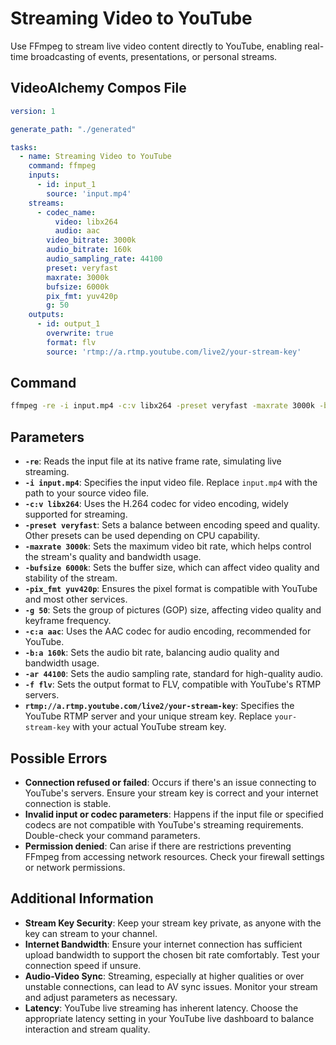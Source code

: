# Streaming Video to YouTube

Use FFmpeg to stream live video content directly to YouTube, enabling real-time broadcasting of events, presentations, or personal streams.

## VideoAlchemy Compos File

```yaml
version: 1

generate_path: "./generated"

tasks:
  - name: Streaming Video to YouTube
    command: ffmpeg
    inputs:
      - id: input_1
        source: 'input.mp4'
    streams:
      - codec_name:
          video: libx264
          audio: aac
        video_bitrate: 3000k
        audio_bitrate: 160k
        audio_sampling_rate: 44100
        preset: veryfast
        maxrate: 3000k
        bufsize: 6000k
        pix_fmt: yuv420p
        g: 50
    outputs:
      - id: output_1
        overwrite: true
        format: flv
        source: 'rtmp://a.rtmp.youtube.com/live2/your-stream-key'
```

## Command

```bash
ffmpeg -re -i input.mp4 -c:v libx264 -preset veryfast -maxrate 3000k -bufsize 6000k -pix_fmt yuv420p -g 50 -c:a aac -b:a 160k -ar 44100 -f flv rtmp://a.rtmp.youtube.com/live2/your-stream-key
```


## Parameters

- **`-re`**: Reads the input file at its native frame rate, simulating live streaming.
- **`-i input.mp4`**: Specifies the input video file. Replace `input.mp4` with the path to your source video file.
- **`-c:v libx264`**: Uses the H.264 codec for video encoding, widely supported for streaming.
- **`-preset veryfast`**: Sets a balance between encoding speed and quality. Other presets can be used depending on CPU capability.
- **`-maxrate 3000k`**: Sets the maximum video bit rate, which helps control the stream's quality and bandwidth usage.
- **`-bufsize 6000k`**: Sets the buffer size, which can affect video quality and stability of the stream.
- **`-pix_fmt yuv420p`**: Ensures the pixel format is compatible with YouTube and most other services.
- **`-g 50`**: Sets the group of pictures (GOP) size, affecting video quality and keyframe frequency.
- **`-c:a aac`**: Uses the AAC codec for audio encoding, recommended for YouTube.
- **`-b:a 160k`**: Sets the audio bit rate, balancing audio quality and bandwidth usage.
- **`-ar 44100`**: Sets the audio sampling rate, standard for high-quality audio.
- **`-f flv`**: Sets the output format to FLV, compatible with YouTube's RTMP servers.
- **`rtmp://a.rtmp.youtube.com/live2/your-stream-key`**: Specifies the YouTube RTMP server and your unique stream key. Replace `your-stream-key` with your actual YouTube stream key.

## Possible Errors

- **Connection refused or failed**: Occurs if there's an issue connecting to YouTube's servers. Ensure your stream key is correct and your internet connection is stable.
- **Invalid input or codec parameters**: Happens if the input file or specified codecs are not compatible with YouTube's streaming requirements. Double-check your command parameters.
- **Permission denied**: Can arise if there are restrictions preventing FFmpeg from accessing network resources. Check your firewall settings or network permissions.

## Additional Information

- **Stream Key Security**: Keep your stream key private, as anyone with the key can stream to your channel.
- **Internet Bandwidth**: Ensure your internet connection has sufficient upload bandwidth to support the chosen bit rate comfortably. Test your connection speed if unsure.
- **Audio-Video Sync**: Streaming, especially at higher qualities or over unstable connections, can lead to AV sync issues. Monitor your stream and adjust parameters as necessary.
- **Latency**: YouTube live streaming has inherent latency. Choose the appropriate latency setting in your YouTube live dashboard to balance interaction and stream quality.
